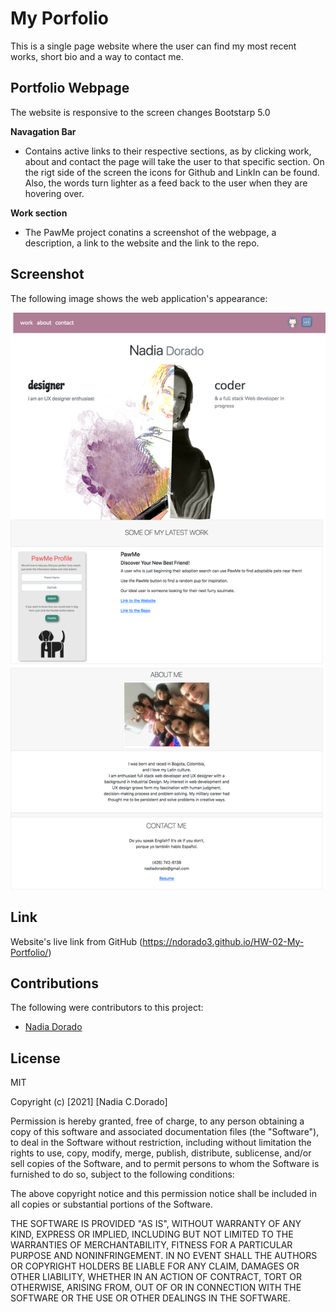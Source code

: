 # My Porfolio

This is a single page website where the user can find my most recent works, short bio and a way to contact me.

## Portfolio Webpage

The website is responsive to the screen changes Bootstarp 5.0

**Navagation Bar** 

- Contains active links to their respective sections, as by clicking work, about and contact the page will take the user to that specific section. On the rigt side of the screen the icons for Github and LinkIn can be found. Also, the words turn lighter as a feed back to the user when they are hovering over.

**Work section** 

- The PawMe project conatins a screenshot of the webpage, a description, a link to the website and the link to the repo. 

## Screenshot

The following image shows the web application's appearance:

![portfolio webpage](./Assets/img/screenshot.png)

## Link

Website's live link from GitHub (https://ndorado3.github.io/HW-02-My-Portfolio/)

## Contributions

The following were contributors to this project:

- [Nadia Dorado](https://github.com/ndorado3)

## License

MIT

Copyright (c) [2021] [Nadia C.Dorado]

Permission is hereby granted, free of charge, to any person obtaining a copy
of this software and associated documentation files (the "Software"), to deal
in the Software without restriction, including without limitation the rights
to use, copy, modify, merge, publish, distribute, sublicense, and/or sell
copies of the Software, and to permit persons to whom the Software is
furnished to do so, subject to the following conditions:

The above copyright notice and this permission notice shall be included in all
copies or substantial portions of the Software.

THE SOFTWARE IS PROVIDED "AS IS", WITHOUT WARRANTY OF ANY KIND, EXPRESS OR
IMPLIED, INCLUDING BUT NOT LIMITED TO THE WARRANTIES OF MERCHANTABILITY,
FITNESS FOR A PARTICULAR PURPOSE AND NONINFRINGEMENT. IN NO EVENT SHALL THE
AUTHORS OR COPYRIGHT HOLDERS BE LIABLE FOR ANY CLAIM, DAMAGES OR OTHER
LIABILITY, WHETHER IN AN ACTION OF CONTRACT, TORT OR OTHERWISE, ARISING FROM,
OUT OF OR IN CONNECTION WITH THE SOFTWARE OR THE USE OR OTHER DEALINGS IN THE
SOFTWARE.

